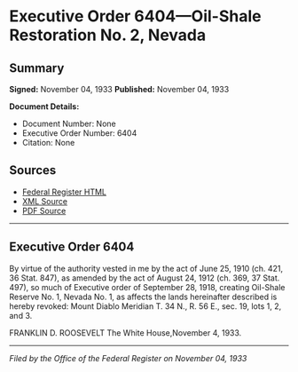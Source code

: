 # Executive Order 6404—Oil-Shale Restoration No. 2, Nevada

## Summary

**Signed:** November 04, 1933
**Published:** November 04, 1933

**Document Details:**
- Document Number: None
- Executive Order Number: 6404
- Citation: None

## Sources
- [Federal Register HTML](https://www.presidency.ucsb.edu/documents/executive-order-6404-oil-shale-restoration-no-2-nevada)
- [XML Source](None)
- [PDF Source](None)

---

## Executive Order 6404

By virtue of the authority vested in me by the act of June 25, 1910 (ch. 421, 36 Stat. 847), as amended by the act of August 24, 1912 (ch. 369, 37 Stat. 497), so much of Executive order of September 28, 1918, creating Oil-Shale Reserve No. 1, Nevada No. 1, as affects the lands hereinafter described is hereby revoked:
Mount Diablo Meridian
T. 34 N., R. 56 E., sec. 19, lots 1, 2, and 3.

FRANKLIN D. ROOSEVELT
The White House,November 4, 1933.

---

*Filed by the Office of the Federal Register on November 04, 1933*
